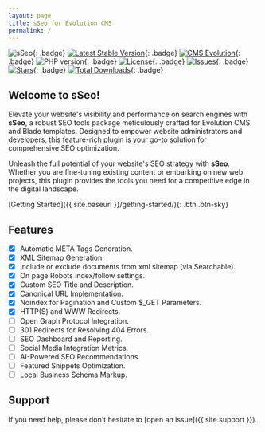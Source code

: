 ```yaml
---
layout: page
title: sSeo for Evolution CMS
permalink: /
---
```


![sSeo](https://repository-images.githubusercontent.com/675386929/349d7568-33f6-487d-8b87-367c13b35c4d){: .badge}
[![Latest Stable Version](https://img.shields.io/packagist/v/seiger/sSeo?label=version)](https://packagist.org/packages/seiger/sseo){: .badge}
[![CMS Evolution](https://img.shields.io/badge/CMS-Evolution-brightgreen.svg)](https://github.com/evolution-cms/evolution){: .badge}
![PHP version](https://img.shields.io/packagist/php-v/seiger/sseo){: .badge}
[![License](https://img.shields.io/packagist/l/seiger/sseo)](https://packagist.org/packages/seiger/sseo){: .badge}
[![Issues](https://img.shields.io/github/issues/Seiger/sseo)](https://github.com/Seiger/sseo/issues){: .badge}
[![Stars](https://img.shields.io/packagist/stars/Seiger/sseo)](https://packagist.org/packages/seiger/sseo){: .badge}
[![Total Downloads](https://img.shields.io/packagist/dt/seiger/sseo)](https://packagist.org/packages/seiger/sseo){: .badge}

## Welcome to sSeo!

Elevate your website's visibility and performance on search engines with **sSeo**,
a robust SEO tools package meticulously crafted for Evolution CMS and Blade templates.
Designed to empower website administrators and developers, this feature-rich plugin is
your go-to solution for comprehensive SEO optimization.

Unleash the full potential of your website's SEO strategy with **sSeo**.
Whether you are fine-tuning existing content or embarking on new web projects,
this plugin provides the tools you need for a competitive edge in the digital landscape.

[Getting Started]({{ site.baseurl }}/getting-started/){: .btn .btn-sky}

## Features

- [x] Automatic META Tags Generation.
- [x] XML Sitemap Generation.
- [x] Include or exclude documents from xml sitemap (via Searchable).
- [x] On page Robots index/follow settings.
- [x] Custom SEO Title and Description.
- [x] Canonical URL Implementation.
- [x] Noindex for Pagination and Custom $_GET Parameters.
- [x] HTTP(S) and WWW Redirects.
- [ ] Open Graph Protocol Integration.
- [ ] 301 Redirects for Resolving 404 Errors.
- [ ] SEO Dashboard and Reporting.
- [ ] Social Media Integration Metrics.
- [ ] AI-Powered SEO Recommendations.
- [ ] Featured Snippets Optimization.
- [ ] Local Business Schema Markup.

## Support

If you need help, please don't hesitate to [open an issue]({{ site.support }}).
